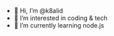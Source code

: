 - 👋 Hi, I’m @k8alid
- 👀 I’m interested in coding & tech
- 🌱 I’m currently learning node.js 

<!---
k8alid/k8alid is a ✨ special ✨ repository because its `README.md` (this file) appears on your GitHub profile.
You can click the Preview link to take a look at your changes.
--->
